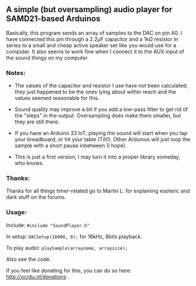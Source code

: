 ## A simple (but oversampling) audio player for SAMD21-based Arduinos

Basically, this program sends an array of samples to the DAC on pin A0. I have connected this pin through a 2.2μF capacitor and a 1kΩ resistor in series to a small and cheap active speaker set like you would use for a computer. It also seems to work fine when I connect it to the AUX input of the sound thingy on my computer.

### Notes:

* The values of the capacitor and resistor I use have not been calculated; they just happened to be the ones lying about within reach and the values seemed reasonable for this.

* Sound quality may improve a bit if you add a low-pass filter to get rid of the "steps" in the output. Oversampling does make them smaller, but they are still there.

* If you have an Arduino 33 IoT, playing the sound will start when you tap your breadboard, or hit your table (Tilt!). Other Arduinos will just loop the sample with a short pause inbetween (I hope).

* This is just a first version; I may turn it into a proper library someday, who knows.

### Thanks:

Thanks for all things timer-related go to Martin L. for explaining esoteric and dark stuff on the forums.

### Usage:

Include: `#include "SoundPlayer.h"`

In setup: `DACSetup(16000, 8);` for 16kHz, 8bits playback.

To play audio: `playSample(arrayname, arraysize);`

Also see the code.

If you feel like donating for this, you can do so here: http://ocrdu.nl/donations .